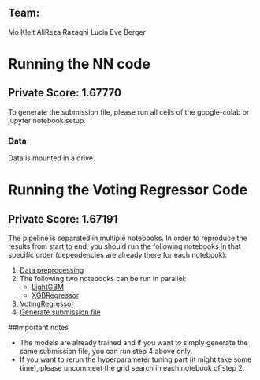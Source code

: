 ## Team: 
Mo Kleit
AliReza Razaghi
Lucia Eve Berger

# Running the NN code
## Private Score: 1.67770
To generate the submission file, please run all cells of the google-colab or jupyter notebook setup. 

### Data
Data is mounted in a drive. 

# Running the Voting Regressor Code
## Private Score: 1.67191
The pipeline is separated in multiple notebooks.
In order to reproduce the results from start to end, you should
run the following notebooks in that specific order (dependencies are already there for each notebook):
1. [Data preprocessing](https://www.kaggle.com/mokleit/data-exploration-ii)
2. The following two notebooks can be run in parallel:
    * [LightGBM](https://www.kaggle.com/mokleit/lgbm-training)
    * [XGBRegressor](https://www.kaggle.com/mokleit/xgbregressor-training)
3. [VotingRegressor](https://www.kaggle.com/mokleit/voting-training)
4. [Generate submission file](https://www.kaggle.com/mokleit/predict)

##Important notes
* The models are already trained and if you want to simply generate the same submission file, you can run
step 4 above only.
* If you want to rerun the hyperparameter tuning part (it might take some time), please uncomment
the grid search in each notebook of step 2.
